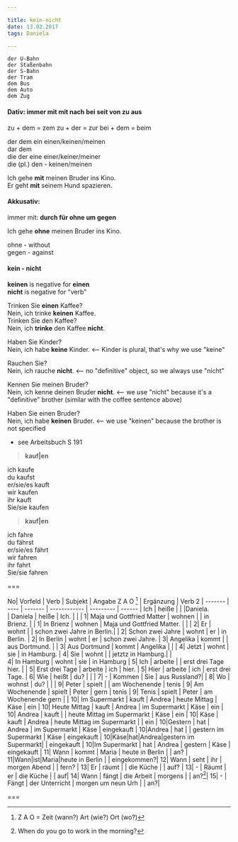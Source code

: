 ```yaml
---  

title: kein-nicht  
date: 13.02.2017    
tags: Daniela  

---  
```



	der U-Bahn
	der Staßenbahn
	der S-Bahn
	der Tram
	dem Bus
	dem Auto
	dem Zug

#### Dativ:  immer mit **mit nach bei seit von zu aus**

zu + dem = zem
zu + der = zur
bei + dem = beim


der			dem		ein		einen/keinen/meinen  
dar			dem  
die			der		eine 	einer/keiner/meiner  
die (pl.)	den		 - 		keinen/meinen  

Ich gehe **mit** meinen Bruder ins Kino.  
Er geht **mit** seinem Hund spazieren.  


#### Akkusativ:  
immer mit:  **durch für ohne um gegen**

Ich gehe **ohne** meinen Bruder ins Kino.

ohne - without  
gegen - against  


#### kein - nicht

**keinen** is negative for **einen**  
**nicht** is negative for "verb"  

Trinken Sie **einen** Kaffee?  
Nein, ich trinke **keinen** Kaffee.  
Trinken Sie den Kaffee?  
Nein, ich **trinke** den Kaffee **nicht**.  

Haben Sie Kinder?  
Nein, ich habe **keine** Kinder. <-- Kinder is plural, that's why we use "keine"   

Rauchen Sie?  
Nein, ich rauche **nicht**. <-- no "definitive" object, so we always use "nicht"  

Kennen Sie meinen Bruder?  
Nein, ich kenne deinen Bruder **nicht**. <-- we use "nicht" because it's a "definitive" brother (similar with the coffee sentence above)

Haben Sie einen Bruder?  
Nein, ich habe **keinen** Bruder. <-- we use "keinen" because the brother is not specified

* see Arbeitsbuch S 191

>	**kauf|en**

ich 		kaufe  
du			kaufst  
er/sie/es	kauft  
wir 		kaufen  
ihr 		kauft  
Sie/sie	kaufen  
  
>	**kauf|en**

ich 		fahre  
du			fährst  
er/sie/es	fährt  
wir 		fahren  
ihr 		fahrt  
Sie/sie	fahren  
  
===
  
No| Vorfeld | Verb | Subjekt | Angabe Z A O [^zao] | Ergänzung | Verb 2 
| ------- | ---- | ------- | ------------ | --------- | ------ 
| Ich 	 | heiße  |   |  |Daniela.  
| Daniela | heiße  | Ich.  |  |  |
1| Maja und Gottfried Matter | wohnen  |  | in Brienz.  |  |
1| In Brienz | wohnen  | Maja und Gottfried Matter.  |  |  |
2| Er | wohnt | | schon zwei Jahre in Berlin.| |
2| Schon zwei Jahre | wohnt | er | in Berlin. |
2| In Berlin | wohnt | er | schon zwei Jahre. |
3| Angelika | kommt | | aus Dortmund. | |
3| Aus Dortmund | kommt | Angelika | | |
4| Jetzt | wohnt | sie | in Hamburg. |
4| Sie | wohnt | | jetztz in Hamburg.| |  
4| In Hamburg | wohnt | sie | in Hamburg |
5| Ich | arbeite | | erst drei Tage hier. |  |
5| Erst drei Tage | arbeite | ich | hier. | 
5| Hier | arbeite | ich | erst drei Tage. |
6| Wie | heißt | du? | | |
7| - | Kommen | Sie | aus Russland?| | 
8| Wo | wohnst | du? | | |
9| Peter | spielt | | am Wochenende | tenis |
9| Am Wochenende | spielt | Peter | gern | tenis |
9| Tenis | spielt | Peter | am Wochenende gern | |
10| Im Supermarkt | kauft | Andrea | heute Mittag | Käse | ein |
10| Heute Mittag | kauft | Andrea | im Supermarkt | Käse | ein |
10| Andrea | kauft | | heute Mittag im Supermarkt | Käse | ein |
10| Käse | kauft | Andrea | heute Mittag im Supermarkt | | ein |
10|Gestern | hat | Andrea | im Supermarkt | Käse | eingekauft |
10|Andrea | hat | | gestern im Supermarkt | Käse | eingekauft | 
10|Käse|hat|Andrea|gestern im Supermarkt| | eingekauft |
10|Im Supermarkt | hat | Andrea | gestern | Käse | eingekauft | 
11| Wann | kommt | Maria | heute in Berlin | | an? |
11|Wann|ist|Maria|heute in Berlin | | eingekommen?|
12| Wann | seht | ihr | morgen Abend | | fern? |
13| Er | räumt | | die Küche | | auf? |
13| - | Räumt | er | die Küche | | auf|
14| Wann | fängt | die Arbeit | morgens |  | an?[^when]|
15| - | Fängt | der Unterricht | morgen um neun Urh | | an?|

===

[^zao]: Z A O = Zeit (wann?) Art (wie?) Ort (wo?)
[^when]: When do you go to work in the morning?

